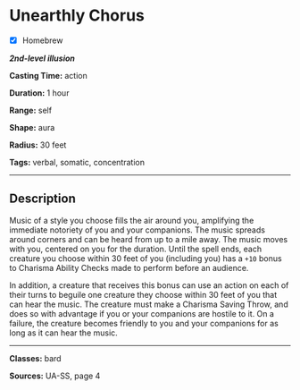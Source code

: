 # Unearthly Chorus

- [x] Homebrew

***2nd-level illusion***

**Casting Time:** action

**Duration:** 1 hour

**Range:** self

**Shape:** aura

**Radius:** 30 feet

**Tags:** verbal, somatic, concentration

---

## Description
Music of a style you choose fills the air around you, amplifying the immediate notoriety of you and your companions.
The music spreads around corners and can be heard from up to a mile away.
The music moves with you, centered on you for the duration.
Until the spell ends, each creature you choose within 30 feet of you (including you) has a `+10` bonus to Charisma Ability Checks made to perform before an audience.

In addition, a creature that receives this bonus can use an action on each of their turns to beguile one creature they choose within 30 feet of you that can hear the music.
The creature must make a Charisma Saving Throw, and does so with advantage if you or your companions are hostile to it.
On a failure, the creature becomes friendly to you and your companions for as long as it can hear the music.

---

**Classes:** bard

**Sources:** UA-SS, page 4
